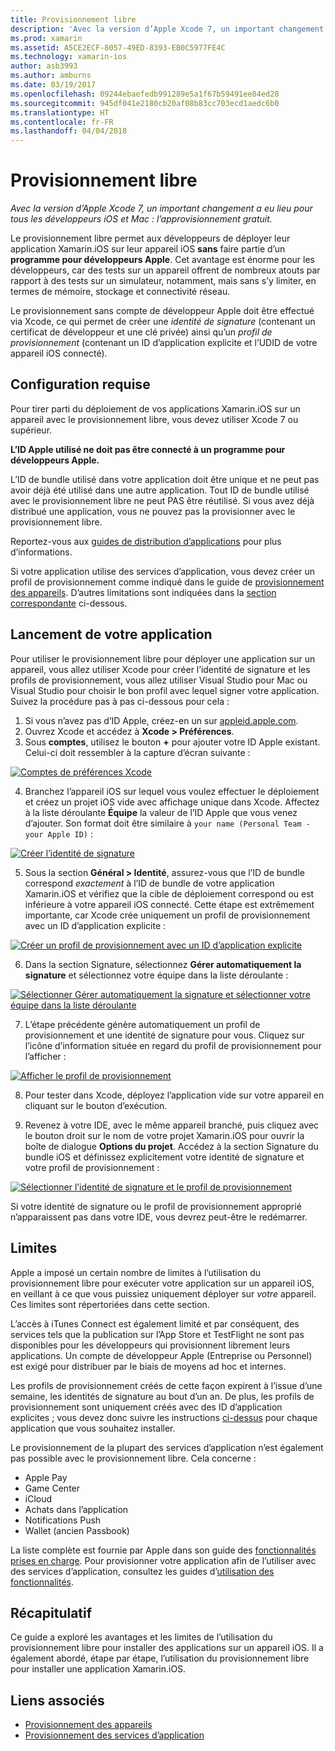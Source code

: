 ```yaml
---
title: Provisionnement libre
description: 'Avec la version d’Apple Xcode 7, un important changement a eu lieu pour tous les développeurs iOS et Mac : le provisionnement libre.'
ms.prod: xamarin
ms.assetid: A5CE2ECF-8057-49ED-8393-EB0C5977FE4C
ms.technology: xamarin-ios
author: asb3993
ms.author: amburns
ms.date: 03/19/2017
ms.openlocfilehash: 09244ebaefedb991289e5a1f67b59491ee84ed28
ms.sourcegitcommit: 945df041e2180cb20af08b83cc703ecd1aedc6b0
ms.translationtype: HT
ms.contentlocale: fr-FR
ms.lasthandoff: 04/04/2018
---
```

# <a name="free-provisioning"></a>Provisionnement libre

_Avec la version d’Apple Xcode 7, un important changement a eu lieu pour tous les développeurs iOS et Mac : l’approvisionnement gratuit._

Le provisionnement libre permet aux développeurs de déployer leur application Xamarin.iOS sur leur appareil iOS **sans** faire partie d’un **programme pour développeurs Apple**. Cet avantage est énorme pour les développeurs, car des tests sur un appareil offrent de nombreux atouts par rapport à des tests sur un simulateur, notamment, mais sans s’y limiter, en termes de mémoire, stockage et connectivité réseau.

Le provisionnement sans compte de développeur Apple doit être effectué via Xcode, ce qui permet de créer une *identité de signature* (contenant un certificat de développeur et une clé privée) ainsi qu’un *profil de provisionnement* (contenant un ID d’application explicite et l’UDID de votre appareil iOS connecté).

## <a name="requirements"></a>Configuration requise

Pour tirer parti du déploiement de vos applications Xamarin.iOS sur un appareil avec le provisionnement libre, vous devez utiliser Xcode 7 ou supérieur.

**L’ID Apple utilisé ne doit pas être connecté à un programme pour développeurs Apple.**

L’ID de bundle utilisé dans votre application doit être unique et ne peut pas avoir déjà été utilisé dans une autre application. Tout ID de bundle utilisé avec le provisionnement libre ne peut PAS être réutilisé. Si vous avez déjà distribué une application, vous ne pouvez pas la provisionner avec le provisionnement libre. 

Reportez-vous aux [guides de distribution d’applications](~/ios/deploy-test/app-distribution/index.md) pour plus d’informations.

Si votre application utilise des services d’application, vous devez créer un profil de provisionnement comme indiqué dans le guide de [provisionnement des appareils](~/ios/get-started/installation/device-provisioning/index.md#appservices). D’autres limitations sont indiquées dans la [section correspondante](#limitations) ci-dessous.


## <a name="a-namelaunching--launching-your-app"></a><a name="launching" /> Lancement de votre application

Pour utiliser le provisionnement libre pour déployer une application sur un appareil, vous allez utiliser Xcode pour créer l’identité de signature et les profils de provisionnement, vous allez utiliser Visual Studio pour Mac ou Visual Studio pour choisir le bon profil avec lequel signer votre application. Suivez la procédure pas à pas ci-dessous pour cela :

1. Si vous n’avez pas d’ID Apple, créez-en un sur [appleid.apple.com](https://appleid.apple.com/account).
2. Ouvrez Xcode et accédez à **Xcode > Préférences**.
3. Sous **comptes**, utilisez le bouton **+** pour ajouter votre ID Apple existant. Celui-ci doit ressembler à la capture d’écran suivante :

  [![](free-provisioning-images/launchapp1.png "Comptes de préférences Xcode")](free-provisioning-images/launchapp1.png#lightbox)

4. Branchez l’appareil iOS sur lequel vous voulez effectuer le déploiement et créez un projet iOS vide avec affichage unique dans Xcode. Affectez à la liste déroulante **Équipe** la valeur de l’ID Apple que vous venez d’ajouter. Son format doit être similaire à `your name (Personal Team - your Apple ID)` :

  [![](free-provisioning-images/launchapp2.png "Créer l’identité de signature")](free-provisioning-images/launchapp2.png#lightbox)

5. Sous la section **Général > Identité**, assurez-vous que l’ID de bundle correspond _exactement_ à l’ID de bundle de votre application Xamarin.iOS et vérifiez que la cible de déploiement correspond ou est inférieure à votre appareil iOS connecté. Cette étape est extrêmement importante, car Xcode crée uniquement un profil de provisionnement avec un ID d’application explicite :

  [![](free-provisioning-images/launchapp5.png "Créer un profil de provisionnement avec un ID d’application explicite")](free-provisioning-images/launchapp5.png#lightbox)

6. Dans la section Signature, sélectionnez **Gérer automatiquement la signature** et sélectionnez votre équipe dans la liste déroulante :

  [![](free-provisioning-images/launchapp6.png "Sélectionner Gérer automatiquement la signature et sélectionner votre équipe dans la liste déroulante")](free-provisioning-images/launchapp6.png#lightbox)

7. L’étape précédente génère automatiquement un profil de provisionnement et une identité de signature pour vous. Cliquez sur l’icône d’information située en regard du profil de provisionnement pour l’afficher :

  [![](free-provisioning-images/launchapp7.png "Afficher le profil de provisionnement")](free-provisioning-images/launchapp7.png#lightbox)

8. Pour tester dans Xcode, déployez l’application vide sur votre appareil en cliquant sur le bouton d’exécution.

9. Revenez à votre IDE, avec le même appareil branché, puis cliquez avec le bouton droit sur le nom de votre projet Xamarin.iOS pour ouvrir la boîte de dialogue **Options du projet**. Accédez à la section Signature du bundle iOS et définissez explicitement votre identité de signature et votre profil de provisionnement :

  [![](free-provisioning-images/launchapp8.png "Sélectionner l’identité de signature et le profil de provisionnement")](free-provisioning-images/launchapp8.png#lightbox)

Si votre identité de signature ou le profil de provisionnement approprié n’apparaissent pas dans votre IDE, vous devrez peut-être le redémarrer.


## <a name="a-namelimitations-limitations"></a><a name="limitations" />Limites

Apple a imposé un certain nombre de limites à l’utilisation du provisionnement libre pour exécuter votre application sur un appareil iOS, en veillant à ce que vous puissiez uniquement déployer sur *votre* appareil. Ces limites sont répertoriées dans cette section.

L’accès à iTunes Connect est également limité et par conséquent, des services tels que la publication sur l’App Store et TestFlight ne sont pas disponibles pour les développeurs qui provisionnent librement leurs applications. Un compte de développeur Apple (Entreprise ou Personnel) est exigé pour distribuer par le biais de moyens ad hoc et internes.

Les profils de provisionnement créés de cette façon expirent à l’issue d’une semaine, les identités de signature au bout d’un an. De plus, les profils de provisionnement sont uniquement créés avec des ID d’application explicites ; vous devez donc suivre les instructions [ci-dessus](#launching) pour chaque application que vous souhaitez installer.

Le provisionnement de la plupart des services d’application n’est également pas possible avec le provisionnement libre. Cela concerne :

- Apple Pay
- Game Center
- iCloud
- Achats dans l’application
- Notifications Push
- Wallet (ancien Passbook)

La liste complète est fournie par Apple dans son guide des [fonctionnalités prises en charge](https://developer.apple.com/library/prerelease/ios/documentation/IDEs/Conceptual/AppDistributionGuide/SupportedCapabilities/SupportedCapabilities.html#//apple_ref/doc/uid/TP40012582-CH38-SW1). Pour provisionner votre application afin de l’utiliser avec des services d’application, consultez les guides d’[utilisation des fonctionnalités](~/ios/deploy-test/provisioning/capabilities/index.md).


## <a name="summary"></a>Récapitulatif

Ce guide a exploré les avantages et les limites de l’utilisation du provisionnement libre pour installer des applications sur un appareil iOS. Il a également abordé, étape par étape, l’utilisation du provisionnement libre pour installer une application Xamarin.iOS.

## <a name="related-links"></a>Liens associés

- [Provisionnement des appareils](~/ios/get-started/installation/device-provisioning/index.md)
- [Provisionnement des services d’application](~/ios/get-started/installation/device-provisioning/index.md#appservices)
